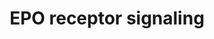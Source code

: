 ---
annotations:
- id: PW:0000987
  parent: signaling pathway
  type: Pathway Ontology
  value: erythropoietin signaling pathway
- id: PW:0001059
  parent: classic metabolic pathway
  type: Pathway Ontology
  value: oxidative phosphorylation pathway
authors:
- Thomas
- MaintBot
- Christine Chichester
- Mkutmon
- Khanspers
- Eweitz
description: 'The erythropoietin receptor is a 66 kDa peptide and is a member of the
  cytokine receptor family. The receptor is tyrosine phosphorylated upon binding by
  erythropoietin and associates with and activates the tyrosine kinase, JAK2, which
  activates different intracellular pathways including: Ras/MAP kinase, phosphatidylinositol
  3-kinase and STAT transcription factors. The stimulated erythropoietin receptor
  appears to have a role in erythroid cell survival. Defects in the erythropoietin
  receptor may produce erythroleukemia and familial erythrocytosis. ''''Source: [[wikipedia:Erythropoietin_receptor|Wikipedia]]''''  This
  pathway is based on ScienceSlides.  Proteins on this pathway have targeted assays
  available via the [https://assays.cancer.gov/available_assays?wp_id=WP581 CPTAC
  Assay Portal]'
last-edited: 2021-05-17
ndex: ead52e14-8b61-11eb-9e72-0ac135e8bacf
organisms:
- Homo sapiens
redirect_from:
- /index.php/Pathway:WP581
- /instance/WP581
revision: null
schema-jsonld:
- '@context': https://schema.org/
  '@id': https://wikipathways.github.io/pathways/WP581.html
  '@type': Dataset
  creator:
    '@type': Organization
    name: WikiPathways
  description: 'The erythropoietin receptor is a 66 kDa peptide and is a member of
    the cytokine receptor family. The receptor is tyrosine phosphorylated upon binding
    by erythropoietin and associates with and activates the tyrosine kinase, JAK2,
    which activates different intracellular pathways including: Ras/MAP kinase, phosphatidylinositol
    3-kinase and STAT transcription factors. The stimulated erythropoietin receptor
    appears to have a role in erythroid cell survival. Defects in the erythropoietin
    receptor may produce erythroleukemia and familial erythrocytosis. ''''Source:
    [[wikipedia:Erythropoietin_receptor|Wikipedia]]''''  This pathway is based on
    ScienceSlides.  Proteins on this pathway have targeted assays available via the
    [https://assays.cancer.gov/available_assays?wp_id=WP581 CPTAC Assay Portal]'
  keywords:
  - CD45
  - CISH
  - EPO
  - EPOR
  - ERK1
  - ERK2
  - GRB2
  - IRS1
  - IRS2
  - JAK2
  - MEK1
  - MEK2
  - PDK1
  - PI3K
  - PKB
  - PTP
  - RAF1
  - RAS
  - RASA1
  - SHC1
  - SOCS1
  - SOS1
  - SRC
  - STAT1
  - STAT3
  - STAT5A
  - STAT5B
  license: CC0
  name: EPO receptor signaling
seo: CreativeWork
title: EPO receptor signaling
wpid: WP581
---